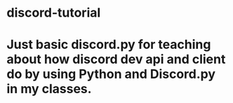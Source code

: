 # discord-tutorial
# Just basic discord.py for teaching about how discord dev api and client do by using Python and Discord.py in my classes.
